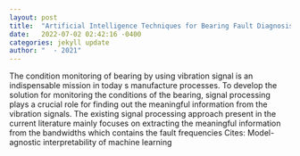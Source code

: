 ```yaml
---
layout: post
title:  "Artificial Intelligence Techniques for Bearing Fault Diagnosis"
date:   2022-07-02 02:42:16 -0400
categories: jekyll update
author: "  - 2021"
---
```

The condition monitoring of bearing by using vibration signal is an indispensable mission in today s manufacture processes. To develop the solution for monitoring the conditions of the bearing, signal processing plays a crucial role for finding out the meaningful information from the vibration signals. The existing signal processing approach present in the current literature mainly focuses on extracting the meaningful information from the bandwidths which contains the fault frequencies  Cites: Model-agnostic interpretability of machine learning